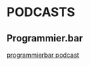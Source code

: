# PODCASTS

## Programmier.bar

[programmierbar podcast](https://gitpages.github.io/docs/_podcast/programmierbar ':include :type=iframe width=100% height=400px')
